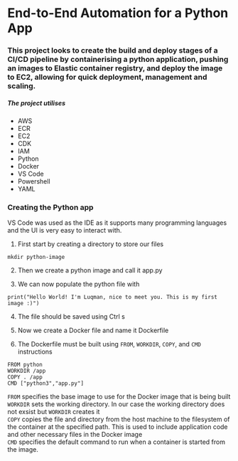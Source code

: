 # End-to-End Automation for a Python App

### This project looks to create the build and deploy stages of a CI/CD pipeline by containerising a python application, pushing an images to Elastic container registry, and deploy the image to EC2, allowing for quick deployment, management and scaling.

##### The project utilises
- AWS
- ECR
- EC2
- CDK
- IAM
- Python
- Docker
- VS Code
- Powershell
- YAML  




### Creating the Python app

VS Code was used as the IDE as it supports many programming languages and the UI is very easy to interact with.

1. First start by creating a directory to store our files
 ```
 mkdir python-image
```  

2. Then we create a python image and call it app.py

3. We can now populate the python file with 
 ```
 print("Hello World! I'm Luqman, nice to meet you. This is my first image :)")
```

4. The file should be saved using Ctrl s

5. Now we create a Docker file and name it Dockerfile

6. The Dockerfile must be built using `FROM`, `WORKDIR`, `COPY`, and `CMD` instructions
```
FROM python
WORKDIR /app
COPY . /app
CMD ["python3","app.py"]
```
`FROM`  specifies the base image to use for the Docker image that is being built   
`WORKDIR`  sets the working directory. In our case the working directory does not exsist but `WORKDIR` creates it  
`COPY`  copies the file and directory from the host machine to the filesystem of the container at the specified path. This is used to include application code and other necessary files in the Docker image   
`CMD`  specifies the default command to run when a container is started from the image.

